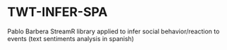 # TWT-INFER-SPA
Pablo Barbera StreamR library applied to infer social behavior/reaction to events (text sentiments analysis in spanish)  
